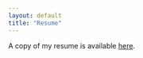 ```yaml
---
layout: default
title: "Resume"
---
```


A copy of my resume is available [here](http://brunston.io/resume/bp_resume.pdf).
